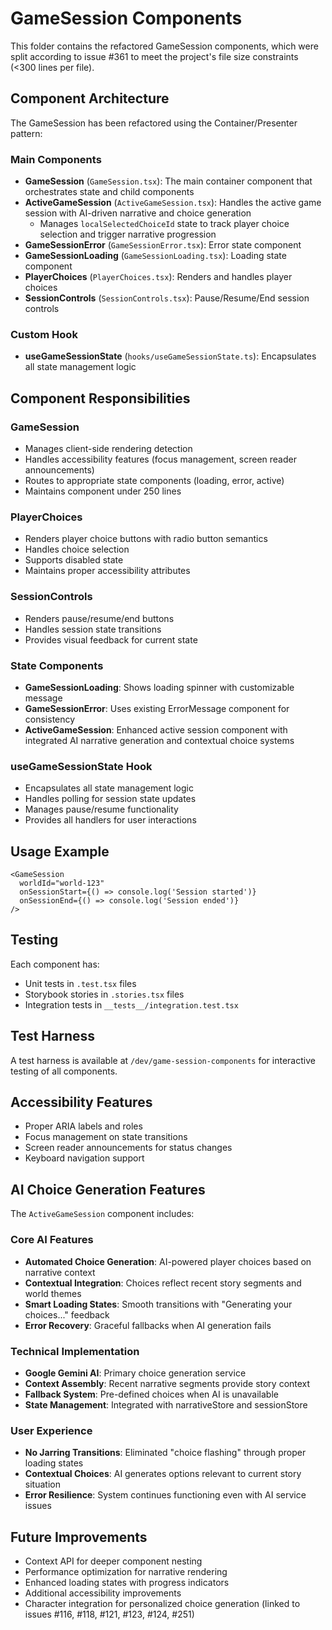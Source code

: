 # GameSession Components

This folder contains the refactored GameSession components, which were split according to issue #361 to meet the project's file size constraints (<300 lines per file).

## Component Architecture

The GameSession has been refactored using the Container/Presenter pattern:

### Main Components

- **GameSession** (`GameSession.tsx`): The main container component that orchestrates state and child components
- **ActiveGameSession** (`ActiveGameSession.tsx`): Handles the active game session with AI-driven narrative and choice generation
  - Manages `localSelectedChoiceId` state to track player choice selection and trigger narrative progression
- **GameSessionError** (`GameSessionError.tsx`): Error state component
- **GameSessionLoading** (`GameSessionLoading.tsx`): Loading state component
- **PlayerChoices** (`PlayerChoices.tsx`): Renders and handles player choices
- **SessionControls** (`SessionControls.tsx`): Pause/Resume/End session controls

### Custom Hook

- **useGameSessionState** (`hooks/useGameSessionState.ts`): Encapsulates all state management logic

## Component Responsibilities

### GameSession
- Manages client-side rendering detection
- Handles accessibility features (focus management, screen reader announcements)
- Routes to appropriate state components (loading, error, active)
- Maintains component under 250 lines

### PlayerChoices
- Renders player choice buttons with radio button semantics
- Handles choice selection
- Supports disabled state
- Maintains proper accessibility attributes

### SessionControls
- Renders pause/resume/end buttons
- Handles session state transitions
- Provides visual feedback for current state

### State Components
- **GameSessionLoading**: Shows loading spinner with customizable message
- **GameSessionError**: Uses existing ErrorMessage component for consistency
- **ActiveGameSession**: Enhanced active session component with integrated AI narrative generation and contextual choice systems

### useGameSessionState Hook
- Encapsulates all state management logic
- Handles polling for session state updates
- Manages pause/resume functionality
- Provides all handlers for user interactions

## Usage Example

```tsx
<GameSession 
  worldId="world-123"
  onSessionStart={() => console.log('Session started')}
  onSessionEnd={() => console.log('Session ended')}
/>
```

## Testing

Each component has:
- Unit tests in `.test.tsx` files
- Storybook stories in `.stories.tsx` files
- Integration tests in `__tests__/integration.test.tsx`

## Test Harness

A test harness is available at `/dev/game-session-components` for interactive testing of all components.

## Accessibility Features

- Proper ARIA labels and roles
- Focus management on state transitions
- Screen reader announcements for status changes
- Keyboard navigation support

## AI Choice Generation Features

The `ActiveGameSession` component includes:

### Core AI Features
- **Automated Choice Generation**: AI-powered player choices based on narrative context
- **Contextual Integration**: Choices reflect recent story segments and world themes
- **Smart Loading States**: Smooth transitions with "Generating your choices..." feedback
- **Error Recovery**: Graceful fallbacks when AI generation fails

### Technical Implementation
- **Google Gemini AI**: Primary choice generation service
- **Context Assembly**: Recent narrative segments provide story context
- **Fallback System**: Pre-defined choices when AI is unavailable
- **State Management**: Integrated with narrativeStore and sessionStore

### User Experience
- **No Jarring Transitions**: Eliminated "choice flashing" through proper loading states
- **Contextual Choices**: AI generates options relevant to current story situation
- **Error Resilience**: System continues functioning even with AI service issues

## Future Improvements

- Context API for deeper component nesting
- Performance optimization for narrative rendering
- Enhanced loading states with progress indicators
- Additional accessibility improvements
- Character integration for personalized choice generation (linked to issues #116, #118, #121, #123, #124, #251)